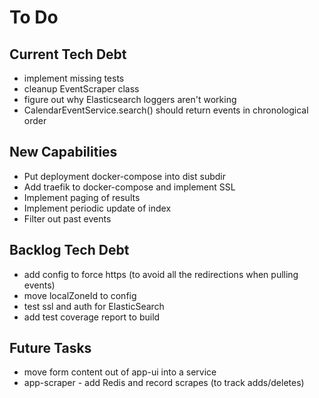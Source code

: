 # To Do

## Current Tech Debt
* implement missing tests
* cleanup EventScraper class
* figure out why Elasticsearch loggers aren't working
* CalendarEventService.search() should return events in chronological order

## New Capabilities
* Put deployment docker-compose into dist subdir
* Add traefik to docker-compose and implement SSL
* Implement paging of results
* Implement periodic update of index
* Filter out past events

## Backlog Tech Debt
* add config to force https (to avoid all the redirections when pulling events)
* move localZoneId to config
* test ssl and auth for ElasticSearch
* add test coverage report to build

## Future Tasks
* move form content out of app-ui into a service
* app-scraper - add Redis and record scrapes (to track adds/deletes)
